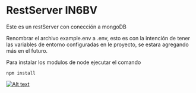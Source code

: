 # RestServer IN6BV

Este es un restServer con conección a mongoDB

Renombrar el archivo example.env a .env, esto es con la intención de tener las variables de entorno
configuradas en le proyecto, se estara agregando más en el futuro.

Para instalar los modulos de node ejecutar el comando
```
npm install
```

[![Alt text](https://img.youtube.com/vi/5-xYu7uNk_Q/0.jpg)](https://www.youtube.com/watch?v=5-xYu7uNk_Q)
